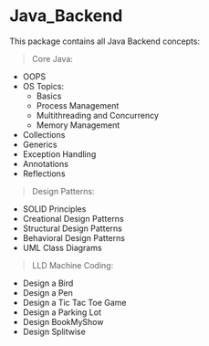 # Java_Backend
This package contains all Java Backend concepts:
  
> Core Java:
  - OOPS
  - OS Topics:
    - Basics
    - Process Management
    - Multithreading and Concurrency
    - Memory Management
  - Collections 
  - Generics
  - Exception Handling
  - Annotations
  - Reflections
  
> Design Patterns:
  - SOLID Principles
  - Creational Design Patterns
  - Structural Design Patterns
  - Behavioral Design Patterns
  - UML Class Diagrams

> LLD Machine Coding:
  - Design a Bird
  - Design a Pen
  - Design a Tic Tac Toe Game
  - Design a Parking Lot
  - Design BookMyShow
  - Design Splitwise